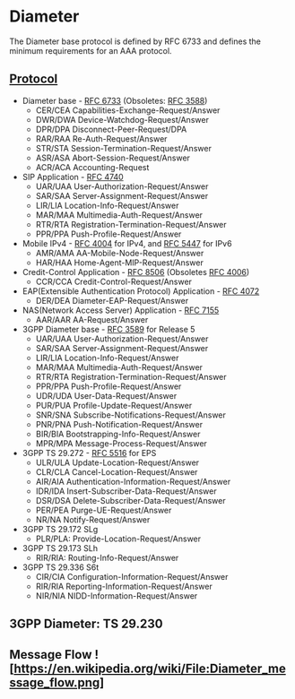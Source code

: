 # Diameter
The Diameter base protocol is defined by RFC 6733 and defines the minimum requirements for an AAA protocol. 

## [Protocol](https://en.wikipedia.org/wiki/Diameter_(protocol))
- Diameter base - [RFC 6733](https://tools.ietf.org/html/rfc6733) (Obsoletes: [RFC 3588](https://tools.ietf.org/html/rfc3588))
    - CER/CEA  Capabilities-Exchange-Request/Answer  	
    - DWR/DWA  Device-Watchdog-Request/Answer	
    - DPR/DPA  Disconnect-Peer-Request/DPA
    - RAR/RAA  Re-Auth-Request/Answer
    - STR/STA  Session-Termination-Request/Answer
    - ASR/ASA  Abort-Session-Request/Answer
    - ACR/ACA  Accounting-Request
- SIP Application - [RFC 4740](https://tools.ietf.org/html/rfc4740)
    - UAR/UAA  User-Authorization-Request/Answer
    - SAR/SAA  Server-Assignment-Request/Answer
    - LIR/LIA  Location-Info-Request/Answer
    - MAR/MAA  Multimedia-Auth-Request/Answer
    - RTR/RTA  Registration-Termination-Request/Answer
    - PPR/PPA  Push-Profile-Request/Answer
- Mobile IPv4 - [RFC 4004](https://tools.ietf.org/html/rfc4004) for IPv4, and [RFC 5447](https://tools.ietf.org/html/rfc5447) for IPv6
    - AMR/AMA  AA-Mobile-Node-Request/Answer	
    - HAR/HAA  Home-Agent-MIP-Request/Answer
- Credit-Control Application - [RFC 8506](https://tools.ietf.org/html/rfc8506) (Obsoletes [RFC 4006](https://tools.ietf.org/html/rfc4006))
    - CCR/CCA  Credit-Control-Request/Answer	
- EAP(Extensible Authentication Protocol) Application - [RFC 4072](https://tools.ietf.org/html/rfc4072)
    - DER/DEA  Diameter-EAP-Request/Answer
- NAS(Network Access Server) Application - [RFC 7155](https://tools.ietf.org/html/rfc7155)
    - AAR/AAR  AA-Request/Answer
- 3GPP Diameter base - [RFC 3589](https://tools.ietf.org/html/rfc3589) for Release 5
    - UAR/UAA  User-Authorization-Request/Answer
    - SAR/SAA  Server-Assignment-Request/Answer
    - LIR/LIA  Location-Info-Request/Answer
    - MAR/MAA  Multimedia-Auth-Request/Answer
    - RTR/RTA  Registration-Termination-Request/Answer
    - PPR/PPA  Push-Profile-Request/Answer
    - UDR/UDA  User-Data-Request/Answer
    - PUR/PUA  Profile-Update-Request/Answer
    - SNR/SNA  Subscribe-Notifications-Request/Answer
    - PNR/PNA  Push-Notification-Request/Answer
    - BIR/BIA  Bootstrapping-Info-Request/Answer
    - MPR/MPA  Message-Process-Request/Answer
- 3GPP TS 29.272 - [RFC 5516](https://tools.ietf.org/html/rfc5516) for EPS
    - ULR/ULA  Update-Location-Request/Answer
    - CLR/CLA  Cancel-Location-Request/Answer
    - AIR/AIA  Authentication-Information-Request/Answer
    - IDR/IDA  Insert-Subscriber-Data-Request/Answer
    - DSR/DSA  Delete-Subscriber-Data-Request/Answer
    - PER/PEA  Purge-UE-Request/Answer
    - NR/NA    Notify-Request/Answer
- 3GPP TS 29.172 SLg
    - PLR/PLA: Provide-Location-Request/Answer
- 3GPP TS 29.173 SLh
    - RIR/RIA: Routing-Info-Request/Answer
- 3GPP TS 29.336 S6t
    - CIR/CIA  Configuration-Information-Request/Answer
    - RIR/RIA  Reporting-Information-Request/Answer
    - NIR/NIA  NIDD-Information-Request/Answer
    
## 3GPP Diameter: TS 29.230

## Message Flow ![https://en.wikipedia.org/wiki/File:Diameter_message_flow.png]
